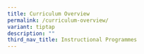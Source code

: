 ```yaml
---
title: Curriculum Overview
permalink: /curriculum-overview/
variant: tiptap
description: ""
third_nav_title: Instructional Programmes
---
```

